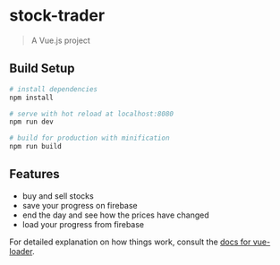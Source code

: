 # stock-trader

> A Vue.js project

## Build Setup

``` bash
# install dependencies
npm install

# serve with hot reload at localhost:8080
npm run dev

# build for production with minification
npm run build
```
## Features
* buy and sell stocks
* save your progress on firebase
* end the day and see how the prices have changed
* load your progress from firebase

For detailed explanation on how things work, consult the [docs for vue-loader](http://vuejs.github.io/vue-loader).
